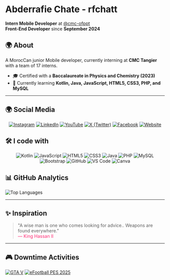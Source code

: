 # Abderrafie Chate - rfchatt

**Intern Mobile Developer** at [@cmc-ofppt](https://cmc.ac.ma/)  
**Front-End Developer** since **September 2024**

## 🌍 About
A MorocCan junior Mobile developer, currently interning at **CMC Tangier** with a team of 17 interns.
- 🎓 Certified with a **Baccalaureate in Physics and Chemistry (2023)**
- 🌱 Currently learning **Kotlin, Java, JavaScript, HTML5, CSS3, PHP, and MySQL**

---

## 🌍 Social Media

<div align="center">

[![Instagram](https://img.shields.io/badge/Instagram-E4405F?style=flat&logo=instagram&logoColor=white)](https://instagram.com/rfchatt)
[![LinkedIn](https://img.shields.io/badge/LinkedIn-0077B5?style=flat&logo=linkedin&logoColor=white)](https://www.linkedin.com/in/rfchatt/)
[![YouTube](https://img.shields.io/badge/YouTube-FF0000?style=flat&logo=youtube&logoColor=white)](https://www.youtube.com/@rfchatt)
[![X (Twitter)](https://img.shields.io/badge/X-000000?style=flat&logo=x&logoColor=white)](https://x.com/rfchatt_)
[![Facebook](https://img.shields.io/badge/Facebook-1877F2?style=flat&logo=facebook&logoColor=white)](https://web.facebook.com/rfchatt)
[![Website](https://img.shields.io/badge/Website-4285F4?style=flat&logo=google-chrome&logoColor=white)](https://rfchatt.github.io/rfchatt_/)

</div>

## 🛠️ I code with

<div align="center">

![Kotlin](https://img.shields.io/badge/Kotlin-0095D5?style=for-the-badge&logo=kotlin&logoColor=white)
![JavaScript](https://img.shields.io/badge/JavaScript-F7DF1E?style=flat&logo=javascript&logoColor=black)
![HTML5](https://img.shields.io/badge/HTML5-E34F26?style=flat&logo=html5&logoColor=white)
![CSS3](https://img.shields.io/badge/CSS3-1572B6?style=flat&logo=css3&logoColor=white)
![Java](https://img.shields.io/badge/Java-ED8B00?style=for-the-badge&logo=java&logoColor=white)
![PHP](https://img.shields.io/badge/PHP-777BB4?style=flat&logo=php&logoColor=white)
![MySQL](https://img.shields.io/badge/MySQL-4479A1?style=flat&logo=mysql&logoColor=white)
![Bootstrap](https://img.shields.io/badge/Bootstrap-7952B3?style=flat&logo=bootstrap&logoColor=white)
![GitHub](https://img.shields.io/badge/GitHub-181717?style=flat&logo=github&logoColor=white)
![VS Code](https://img.shields.io/badge/VS_Code-007ACC?style=flat&logo=visual-studio-code&logoColor=white)
![Canva](https://img.shields.io/badge/Canva-00C4CC?style=flat&logo=canva&logoColor=white)

</div>

## 📊 GitHub Analytics

![Top Languages](https://github-readme-stats.vercel.app/api/top-langs/?username=rfchatt&layout=compact&theme=radical)

---

## ✨ Inspiration

> "A wise man is one who comes looking for advice.. Weapons are found everywhere."  
> <span style="color:#ff2d75; text-align:center;">— King Hassan II</span>

---

## 🎮 Downtime Activities

[![GTA V](https://img.shields.io/badge/GTA_V-000000?style=flat&logo=data:image/svg+xml;base64,PHN2ZyB4bWxucz0iaHR0cDovL3d3dy53My5vcmcvMjAwMC9zdmciIHZpZXdCb3g9IjAgMCAyNDAgODAiPjxwYXRoIGZpbGw9IiMwMDAwMDAiIGQ9Ik0wIDBoMjQwdjgwSDB6Ii8+PHRleHQgeD0iMTIwIiB5PSI0NSIgZm9udC1mYW1pbHk9IkFyaWFsIiBmb250LXdlaWdodD0iYm9sZCIgZm9udC1zaXplPSIyNCIgZmlsbD0iI0ZGRiIgdGV4dC1hbmNob3I9Im1pZGRsZSI+R1RBIFY8L3RleHQ+PC9zdmc+)](https://www.rockstargames.com/V/)
[![eFootball PES 2025](https://img.shields.io/badge/eFootball_PES_2025-D32F2F?style=flat&logo=konami&logoColor=white)](https://www.konami.com/efootball/)
